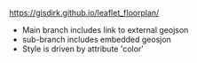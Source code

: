 https://gisdirk.github.io/leaflet_floorplan/
- Main branch includes link to external geojson
- sub-branch includes embedded geosjon
- Style is driven by attribute 'color'
